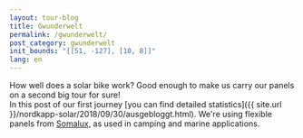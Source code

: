```yaml
---
layout: tour-blog
title: Gwunderwelt
permalink: /gwunderwelt/
post_category: gwunderwelt
init_bounds: "[[51, -127], [10, 8]]"
lang: en
---
```

How well does a solar bike work?
Good enough to make us carry our panels on a second big tour for sure!  
In this post of our first journey [you can find detailed statistics]({{ site.url }}/nordkapp-solar/2018/09/30/ausgebloggt.html). We're using flexible panels from [Somalux](https://www.somalux.ch/), as used in camping and marine applications.
